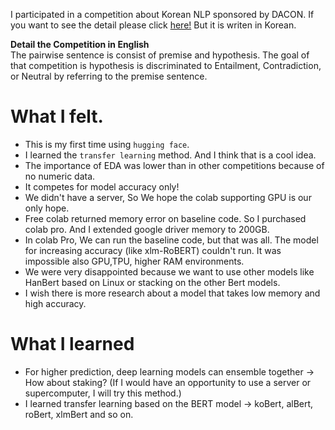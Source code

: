 I participated in a competition about Korean NLP sponsored by DACON.
If you want to see the detail please click [here!](https://dacon.io/competitions/official/235875/overview/description)
But it is writen in Korean.

**Detail the Competition in English**</br>
The pairwise sentence is consist of premise and hypothesis.
The goal of that competition is hypothesis is discriminated to Entailment, Contradiction, or Neutral by referring to the premise sentence.

# What I felt.
- This is my first time using `hugging face`.
- I learned the `transfer learning` method. And I think that is a cool idea.
- The importance of EDA was lower than in other competitions because of no numeric data.
- It competes for model accuracy only!
- We didn't have a server, So We hope the colab supporting GPU is our only hope.
- Free colab returned memory error on baseline code. So I purchased colab pro. And I extended google driver memory to 200GB.
- In colab Pro, We can run the baseline code, but that was all. The model for increasing accuracy (like xlm-RoBERT) couldn't run. It was impossible also GPU,TPU, higher RAM environments.
- We were very disappointed because we want to use other models like HanBert based on Linux or stacking on the other Bert models.
- I wish there is more research about a model that takes low memory and high accuracy.


# What I learned
- For higher prediction, deep learning models can ensemble together -> How about staking? (If I would have an opportunity to use a server or supercomputer, I will try this method.)
- I learned transfer learning based on the BERT model -> koBert, alBert, roBert, xlmBert and so on.

